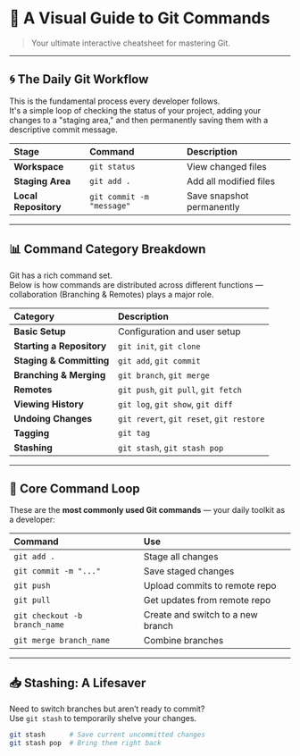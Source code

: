# 🐙 A Visual Guide to Git Commands

> Your ultimate interactive cheatsheet for mastering Git.  

---

## 🌀 The Daily Git Workflow

This is the fundamental process every developer follows.  
It's a simple loop of checking the status of your project, adding your changes to a "staging area," and then permanently saving them with a descriptive commit message.


| Stage | Command | Description |
|:------|:---------|:-------------|
| **Workspace** | `git status` | View changed files |
| **Staging Area** | `git add .` | Add all modified files |
| **Local Repository** | `git commit -m "message"` | Save snapshot permanently |

---

## 📊 Command Category Breakdown

Git has a rich command set.  
Below is how commands are distributed across different functions — collaboration (Branching & Remotes) plays a major role.

| Category | Description |
|:----------|:-------------|
| **Basic Setup** | Configuration and user setup |
| **Starting a Repository** | `git init`, `git clone` |
| **Staging & Committing** | `git add`, `git commit` |
| **Branching & Merging** | `git branch`, `git merge` |
| **Remotes** | `git push`, `git pull`, `git fetch` |
| **Viewing History** | `git log`, `git show`, `git diff` |
| **Undoing Changes** | `git revert`, `git reset`, `git restore` |
| **Tagging** | `git tag` |
| **Stashing** | `git stash`, `git stash pop` |

---

## 🧠 Core Command Loop

These are the **most commonly used Git commands** — your daily toolkit as a developer:

| Command | Use |
|:---------|:----|
| `git add .` | Stage all changes |
| `git commit -m "..."` | Save staged changes |
| `git push` | Upload commits to remote repo |
| `git pull` | Get updates from remote repo |
| `git checkout -b branch_name` | Create and switch to a new branch |
| `git merge branch_name` | Combine branches |

---

## 📥 Stashing: A Lifesaver

Need to switch branches but aren’t ready to commit?  
Use `git stash` to temporarily shelve your changes.

```bash
git stash      # Save current uncommitted changes
git stash pop  # Bring them right back
